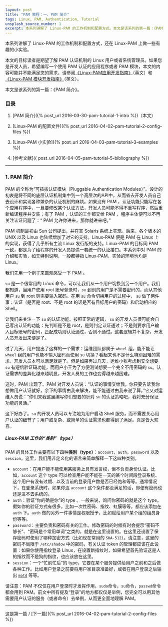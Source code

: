 ```yaml
---
layout: post
title: "PAM 教程：一、PAM 简介"
tags: Linux, PAM, Authentication, Tutorial
unsplash_source_number: 1
excerpt: 本系列讲解了 Linux-PAM 的工作机制和配置方式。本文是该系列的第一篇：《PAM 简介》，主要介绍了 PAM 是什么、解决了什么问题以及它在 Linux 系统中具体的职责。
---
```


本系列讲解了 Linux-PAM 的工作机制和配置方式，还在 Linux-PAM 上做一些有趣的小实验。

本文的目标读者是期望了解 PAM 认证机制的 Linux 用户或者系统管理员。如果您是开发人员，希望编写一个使用 PAM 认证的应用程序或者 PAM 模块，本文的内容可能并不能满足您的需求，请参阅[《Linux-PAM应用开发指南》](http://www.linux-pam.org/Linux-PAM-html/Linux-PAM_ADG.html)（英文）和[《Linux-PAM 模块开发指南》](http://www.linux-pam.org/Linux-PAM-html/Linux-PAM_MWG.html)（英文）。

本文是该系列的第一篇：《PAM 简介》。

### 目录

1. [PAM 简介]({% post_url 2016-03-30-pam-tutorial-1-intro %})（本文）

2. [Linux-PAM 的配置文件]({% post_url 2016-04-02-pam-tutorial-2-config-files %})

3. [Linux-PAM 小实验]({% post_url 2016-04-03-pam-tutorial-3-examples %})

4. [参考文献]({ post_url 2016-04-05-pam-tutorial-5-bibliography %})

---


### 1. PAM 简介

PAM 的全称为“可插拔认证模块（Pluggable Authentication Modules）”。设计的初衷是将不同的底层认证机制集中到一个高层次的API中，从而省去开发人员自己去设计和实现各种繁杂的认证机制的麻烦。如果没有 PAM ，认证功能只能写在各个应用程序中，一旦要修改某个认证方法，开发人员可能不得不重写程序，然后重新编译程序并安装；有了 PAM ，认证的工作都交给 PAM ，程序主体便可以不再关注认证问题了：“ PAM 允许你进来，那你就进来吧。”

PAM 机制最初由 Sun 公司提出，并在其 Solaris 系统上实现。后来，各个版本的 UNIX 以及 Linux 也陆续增加了对它的支持。Linux-PAM 便是 PAM 在 Linux 上的实现，获得了几乎所有主流 Linux 发行版的支持。Linux-PAM 的目标同 PAM 一致，都是为了给程序的开发人员提供一套统一的认证接口。本系列中对 PAM 的介绍和实验，如无特别说明，一般都特指 Linux-PAM，实验的环境也均是 Linux。

我们先用一个例子来直观感受一下 PAM 。

 `su` 是一个很常用的 Linux 命令，可以让我们从一个用户切换到另一个用户。我们都知道，当用户使用 root 账号登录时，`su` 到别的用户是不需要密码的，而从其他用户 `su` 到 root 则需要输入密码。在用 `su` 命令切换用户的过程中， `su` 做了两件事：认证（是否是 root、不是 root 的话是否有目标用户的密码）和启动相应的 Shell。

让我们来关注一下 `su` 的认证功能。按照正常的逻辑， `su` 的开发人员很可能会自己写出认证的功能：先判断是不是 root，是则判定认证通过；不是则要求用户输入目标账号的密码，匹配成功则认证通过，否则不通过。这套逻辑并不复杂，开发人员开发出来便是了。

过了几天，用户提出了这样的一个需求：运维团队都属于 `wheel` 组，能不能让 `wheel` 组的用户也能不输入密码而使用 `su` 切换？看起来也不是什么特别困难的需求，开发人员本可以满足就是了。但是如果再过几天，运维小张考虑到安全想要 `su` 有短信验证码功能，而用户小王为了方便测试想要一个完全不用密码的 `su`。认证需求的差异化越来越明显，开发人员的工作也变得越来越困难。

这时，PAM 出现了。PAM 对开发人员说：“认证的事情交给我，你只要告诉我你想做用户认证就好，余下的事情由我来解决，能不能通过由我来说了算。”它又对运维人员说：“你们来我这里编写你们想要的针对 `su` 的认证策略吧，我将充分保证功能的灵活。”

这下好办了。`su` 的开发人员可以专注地为用户启动 Shell 服务，而不需要关心用户认证的细节了；用户或复杂、或简单的认证需求也都得到了满足。真是皆大欢喜。

##### Linux-PAM 工作的“类别”（type）

PAM 的具体工作主要有以下四种**类别（type）**：`account`，`auth`，`password` 以及 `session`。这里，我们用非定义化的语言来简单解释一下这四种类别。

- `account`：在用户能不能使用某服务上具有发言权，但不负责身份认证。比如，`account` 这个 type 可以检查用户能不能在一天的某个时间段登录系统、这个用户有没有过期、以及当前的登录用户数是否已经饱和等等。通常情况下，在登录系统时，如果你连 `account` 这个条件都没满足的话，即便有密码也还是进不去系统的。
- `auth`：验证“你的确是你”的 type 。一般来说，询问你密码的就是这个 type。假如你的验证方式有很多，比如一次性密码、指纹、虹膜等等，都应该添加在 `auth` 下。`auth` 做的另外一件事情是权限授予，比如赋给用户某个组的组员身份等等。
- `password`：主要负责和密码有关的工作。修改密码的时候有时会提示“密码不够长”、“密码是个常用单词”之类的，就是在这里设置的。在这里还设置了保存密码时使用了哪种加密方式（比如现在常用的 `SHA-512`）。请注意，这里的密码不局限于 `/etc/shadow` 中的密码，有关认证 token 的管理都应该在此设置：如果你使用指纹登录 Linux，在设置新指纹时，如果希望首先验证这是人的指纹而不是狗的指纹，也应该放在这里。
- `session`：一个“忙前忙后”的 type，它要在某个服务提供给用户之前和之后做各种工作。比如用户登录之前要将用户家目录准备好，或者在用户登录之后输出 [`motd`](https://en.wikipedia.org/wiki/Motd_(Unix)) 等等。

请注意：PAM 不仅仅在用户登录时才发挥作用，`sudo`命令，`su`命令，`passwd`命令都会用到 PAM。前文中所有提及“登录”的地方都仅仅是举例，您完全可以用其他需要用户认证的服务（或者命令）去举例，从而更全面地理解 PAM。

---

这是第一篇 / [下一篇]({% post_url 2016-04-02-pam-tutorial-2-config-files %})
